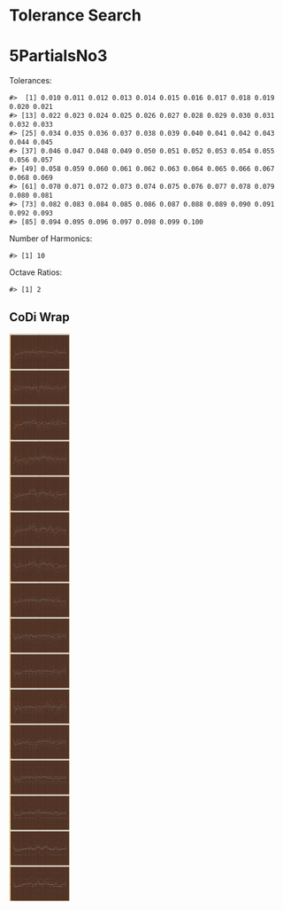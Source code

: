 Tolerance Search
================

# 5PartialsNo3

Tolerances:

    #>  [1] 0.010 0.011 0.012 0.013 0.014 0.015 0.016 0.017 0.018 0.019 0.020 0.021
    #> [13] 0.022 0.023 0.024 0.025 0.026 0.027 0.028 0.029 0.030 0.031 0.032 0.033
    #> [25] 0.034 0.035 0.036 0.037 0.038 0.039 0.040 0.041 0.042 0.043 0.044 0.045
    #> [37] 0.046 0.047 0.048 0.049 0.050 0.051 0.052 0.053 0.054 0.055 0.056 0.057
    #> [49] 0.058 0.059 0.060 0.061 0.062 0.063 0.064 0.065 0.066 0.067 0.068 0.069
    #> [61] 0.070 0.071 0.072 0.073 0.074 0.075 0.076 0.077 0.078 0.079 0.080 0.081
    #> [73] 0.082 0.083 0.084 0.085 0.086 0.087 0.088 0.089 0.090 0.091 0.092 0.093
    #> [85] 0.094 0.095 0.096 0.097 0.098 0.099 0.100

Number of Harmonics:

    #> [1] 10

Octave Ratios:

    #> [1] 2

## CoDi Wrap

![](../figures/tolerance_search/unnamed-chunk-12-1.png)<!-- -->
